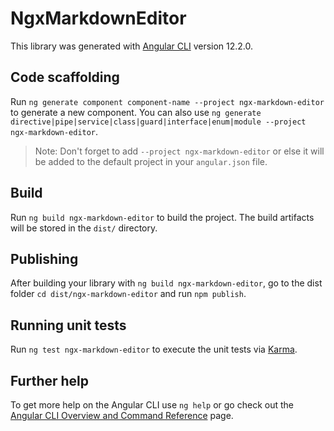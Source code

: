 # NgxMarkdownEditor

This library was generated with [Angular CLI](https://github.com/angular/angular-cli) version 12.2.0.

## Code scaffolding

Run `ng generate component component-name --project ngx-markdown-editor` to generate a new component. You can also use `ng generate directive|pipe|service|class|guard|interface|enum|module --project ngx-markdown-editor`.
> Note: Don't forget to add `--project ngx-markdown-editor` or else it will be added to the default project in your `angular.json` file. 

## Build

Run `ng build ngx-markdown-editor` to build the project. The build artifacts will be stored in the `dist/` directory.

## Publishing

After building your library with `ng build ngx-markdown-editor`, go to the dist folder `cd dist/ngx-markdown-editor` and run `npm publish`.

## Running unit tests

Run `ng test ngx-markdown-editor` to execute the unit tests via [Karma](https://karma-runner.github.io).

## Further help

To get more help on the Angular CLI use `ng help` or go check out the [Angular CLI Overview and Command Reference](https://angular.io/cli) page.
